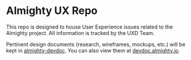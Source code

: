 # Almighty UX Repo

This repo is designed to house User Experience issues related to the Almighty project.
All information is tracked by the UXD Team.

Pertinent design documents (research, wireframes, mockups, etc.) will be kept in [almighty-devdoc][1]. You can also view them at [devdoc.almighty.io][2].

[1]: https://github.com/almighty/almighty-devdoc
[2]: http://devdoc.almighty.io/
